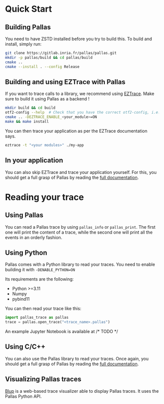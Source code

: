 # Quick Start
## Building Pallas
You need to have ZSTD installed before you try to build this.
To build and install, simply run:
```bash
git clone https://gitlab.inria.fr/pallas/pallas.git
mkdir -p pallas/build && cd pallas/build
cmake ..
cmake --install . --config Release
```

## Building and using EZTrace with Pallas
If you want to trace calls to a library, we recommend using [EZTrace](https://eztrace.gitlab.io/eztrace/).
Make sure to build it using Pallas as a backend !
```bash
mkdir build && cd build
otf2-config --help  # Check that you have the correct otf2-config, i.e. the Pallas one
cmake .. -DEZTRACE_ENABLE_<your_module>=ON
make && make install
```

You can then trace your application as per the EZTrace documentation says.
```bash
eztrace -t "<your modules>" ./my-app
```

## In your application
You can also skip EZTrace and trace your application yourself. 
For this, you should get a full grasp of Pallas by reading the [full documentation](02-pallas/index.md).

# Reading your trace
## Using Pallas
You can read a Pallas trace by using `pallas_info` or `pallas_print`.
The first one will print the content of a trace, while the second one will print all the events in an orderly fashion.

## Using Python
Pallas comes with a Python library to read your traces.
You need to enable building it with `-DENABLE_PYTHON=ON`

Its requirements are the following:
- Python >=3.11
- Numpy
- pybind11

You can then read your trace like this:
```python
import pallas_trace as pallas
trace = pallas.open_trace("<trace_name>.pallas")
```

An example Jupyter Notebook is available at /* TODO */

## Using C/C++
You can also use the Pallas library to read your traces. 
Once again, you should get a full grasp of Pallas by reading the [full documentation](02-pallas/index.md).

## Visualizing Pallas traces

[Blup](https://gitlab.inria.fr/blup/blup) is a web-based trace visualizer able to display Pallas traces. 
It uses the Pallas Python API.